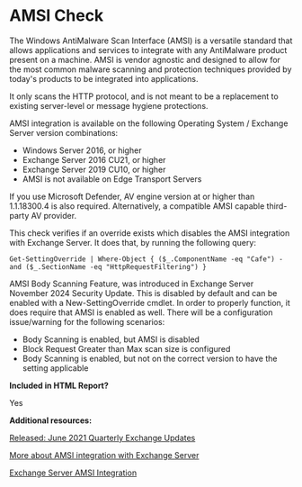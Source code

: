 # AMSI Check

The Windows AntiMalware Scan Interface (AMSI) is a versatile standard that allows applications and services to integrate with any AntiMalware product present on a machine. AMSI is vendor agnostic and designed to allow for the most common malware scanning and protection techniques provided by today's products to be integrated into applications.

It only scans the HTTP protocol, and is not meant to be a replacement to existing server-level or message hygiene protections.

AMSI integration is available on the following Operating System / Exchange Server version combinations:
- Windows Server 2016, or higher
- Exchange Server 2016 CU21, or higher
- Exchange Server 2019 CU10, or higher
- AMSI is not available on Edge Transport Servers

If you use Microsoft Defender, AV engine version at or higher than 1.1.18300.4 is also required.
Alternatively, a compatible AMSI capable third-party AV provider.

This check verifies if an override exists which disables the AMSI integration with Exchange Server. It does that, by running the following query:

`Get-SettingOverride | Where-Object { ($_.ComponentName -eq "Cafe") -and ($_.SectionName -eq "HttpRequestFiltering") }`

AMSI Body Scanning Feature, was introduced in Exchange Server November 2024 Security Update. This is disabled by default and can be enabled with a New-SettingOverride cmdlet. In order to properly function, it does require that AMSI is enabled as well. There will be a configuration issue/warning for the following scenarios:
- Body Scanning is enabled, but AMSI is disabled
- Block Request Greater than Max scan size is configured
- Body Scanning is enabled, but not on the correct version to have the setting applicable


**Included in HTML Report?**

Yes

**Additional resources:**

[Released: June 2021 Quarterly Exchange Updates](https://techcommunity.microsoft.com/t5/exchange-team-blog/released-june-2021-quarterly-exchange-updates/ba-p/2459826)

[More about AMSI integration with Exchange Server](https://techcommunity.microsoft.com/t5/exchange-team-blog/more-about-amsi-integration-with-exchange-server/ba-p/2572371)

[Exchange Server AMSI Integration](https://learn.microsoft.com/Exchange/antispam-and-antimalware/amsi-integration-with-exchange)
